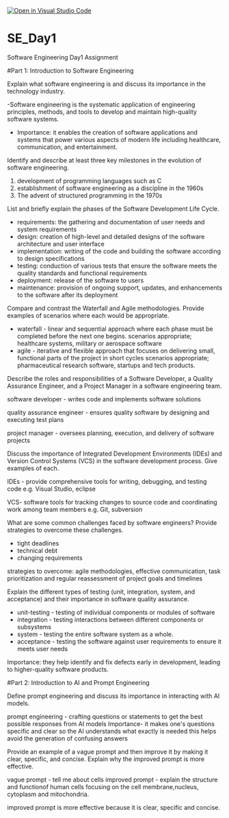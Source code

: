 [![Open in Visual Studio Code](https://classroom.github.com/assets/open-in-vscode-2e0aaae1b6195c2367325f4f02e2d04e9abb55f0b24a779b69b11b9e10269abc.svg)](https://classroom.github.com/online_ide?assignment_repo_id=18363290&assignment_repo_type=AssignmentRepo)
# SE_Day1
Software Engineering Day1 Assignment

#Part 1: Introduction to Software Engineering

Explain what software engineering is and discuss its importance in the technology industry.

-Software engineering is the systematic application of engineering principles, methods, and tools to develop and maintain high-quality software systems.
- Importance: it enables the creation of software applications and systems that power various aspects of modern life including healthcare, communication, and entertainment.

Identify and describe at least three key milestones in the evolution of software engineering.

1. development of programming languages such as C
2. establishment of software engineering as a discipline in the 1960s
3. The advent of structured programming in the 1970s


List and briefly explain the phases of the Software Development Life Cycle.

- requirements: the gathering and documentation of user needs and system requirements
- design: creation of high-level and detailed designs of the software architecture and user interface
- implementation: writing of the code and building the software according to design specifications
- testing: conduction of various tests that ensure the software meets the quality standards and functional requirements
- deployment: release of the software to users
- maintenance: provision of ongoing support, updates, and enhancements to the software after its deployment

Compare and contrast the Waterfall and Agile methodologies. Provide examples of scenarios where each would be appropriate.

- waterfall - linear and sequential approach where each phase must be completed before the next one begins.
  scenarios appropriate; healthcare systems, military or aerospace software
- agile - iterative and flexible approach that focuses on delivering small, functional parts of the project in short cycles
  scenarios appropriate; pharmaceutical research software, startups and tech products.



Describe the roles and responsibilities of a Software Developer, a Quality Assurance Engineer, and a Project Manager in a software engineering team.

software developer - writes code and implements software solutions

quality assurance engineer - ensures quality software by designing and executing test plans

project manager - oversees planning, execution, and delivery of software projects


Discuss the importance of Integrated Development Environments (IDEs) and Version Control Systems (VCS) in the software development process. Give examples of each.

IDEs - provide comprehensive tools for writing, debugging, and testing code e.g. Visual Studio, eclipse

VCS- software tools for tracking changes to source code and coordinating work among team members e.g. Git, subversion

What are some common challenges faced by software engineers? Provide strategies to overcome these challenges.
- tight deadlines
- technical debt
- changing requirements

strategies to overcome: agile methodologies, effective communication, task prioritization and regular reassessment of project goals and timelines


Explain the different types of testing (unit, integration, system, and acceptance) and their importance in software quality assurance.

- unit-testing - testing of individual components or modules of software
- integration - testing interactions between different components or subsystems
- system - testing the entire software system as a whole.
- acceptance - testing the software against user requirements to ensure it meets user needs

Importance: they help identify and fix defects early in development, leading to higher-quality software products.


#Part 2: Introduction to AI and Prompt Engineering


Define prompt engineering and discuss its importance in interacting with AI models.

prompt engineering - crafting questions or statements to get the best possible responses from AI models
Importance- it makes one's questions specific and clear so the AI understands what exactly is needed this helps avoid the generation of confusing answers


Provide an example of a vague prompt and then improve it by making it clear, specific, and concise. Explain why the improved prompt is more effective.

vague prompt - tell me about cells
improved prompt - explain the structure and functionof human cells focusing on the cell membrane,nucleus, cytoplasm and mitochondria.

improved prompt is more effective because it is clear, specific and concise.
